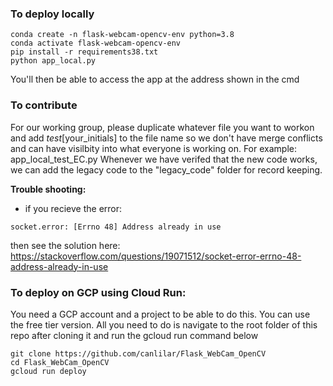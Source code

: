 
### To deploy locally
```
conda create -n flask-webcam-opencv-env python=3.8
conda activate flask-webcam-opencv-env
pip install -r requirements38.txt
python app_local.py
```
You'll then be able to access the app at the address shown in the cmd

### To contribute
For our working group, please duplicate whatever file you want to workon and add _test_[your_initials] to the file name so we don't have merge conflicts and can have visilbity into what everyone is working on. 
For example: app_local_test_EC.py 
Whenever we have verifed that the new code works, we can add the legacy code to the "legacy_code" folder for record keeping. 

**Trouble shooting:**
- if you recieve the error:
```
socket.error: [Errno 48] Address already in use
```
then see the solution here: https://stackoverflow.com/questions/19071512/socket-error-errno-48-address-already-in-use



### To deploy on GCP using Cloud Run:
You need a GCP account and a project to be able to do this. You can use the free tier version.
All you need to do is navigate to the root folder of this repo after cloning it and run the gcloud run command below
```
git clone https://github.com/canlilar/Flask_WebCam_OpenCV
cd Flask_WebCam_OpenCV
gcloud run deploy
```
